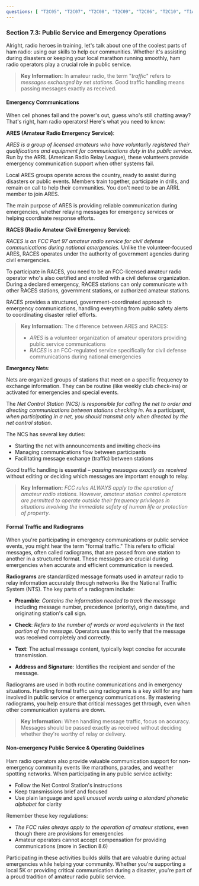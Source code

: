 ```yaml
---
questions: [ "T2C05", "T2C07", "T2C08", "T2C09", "T2C06", "T2C10", "T1A10", "T2C11", "T2C02", "T2C04", "T2C01" ]
---
```


### Section 7.3: Public Service and Emergency Operations

Alright, radio heroes in training, let's talk about one of the coolest parts of ham radio: using our skills to help our communities. Whether it's assisting during disasters or keeping your local marathon running smoothly, ham radio operators play a crucial role in public service.

> **Key Information:**
> In amateur radio, the term "*traffic*" refers to *messages exchanged by net stations*. Good traffic handling means passing messages exactly as received.

#### Emergency Communications

When cell phones fail and the power's out, guess who's still chatting away? That's right, ham radio operators! Here's what you need to know:

**ARES (Amateur Radio Emergency Service)**:

*ARES is a group of licensed amateurs who have voluntarily registered their qualifications and equipment for communications duty in the public service.* Run by the ARRL (American Radio Relay League), these volunteers provide emergency communication support when other systems fail.

Local ARES groups operate across the country, ready to assist during disasters or public events. Members train together, participate in drills, and remain on call to help their communities. You don't need to be an ARRL member to join ARES.

The main purpose of ARES is providing reliable communication during emergencies, whether relaying messages for emergency services or helping coordinate response efforts.

**RACES (Radio Amateur Civil Emergency Service)**: 

*RACES is an FCC Part 97 amateur radio service for civil defense communications during national emergencies.* Unlike the volunteer-focused ARES, RACES operates under the authority of government agencies during civil emergencies.

To participate in RACES, you need to be an FCC-licensed amateur radio operator who's also certified and enrolled with a civil defense organization. During a declared emergency, RACES stations can only communicate with other RACES stations, government stations, or authorized amateur stations.

RACES provides a structured, government-coordinated approach to emergency communications, handling everything from public safety alerts to coordinating disaster relief efforts.

> **Key Information:**
> The difference between ARES and RACES:
> - *ARES* is a volunteer organization of amateur operators providing public service communications
> - *RACES* is an FCC-regulated service specifically for civil defense communications during national emergencies

**Emergency Nets**:

Nets are organized groups of stations that meet on a specific frequency to exchange information. They can be routine (like weekly club check-ins) or activated for emergencies and special events.

The *Net Control Station (NCS) is responsible for calling the net to order and directing communications between stations checking in*. As a participant, *when participating in a net, you should transmit only when directed by the net control station*.

The NCS has several key duties:
- Starting the net with announcements and inviting check-ins
- Managing communications flow between participants
- Facilitating message exchange (traffic) between stations

Good traffic handling is essential – *passing messages exactly as received* without editing or deciding which messages are important enough to relay.

> **Key Information:**
> *FCC rules ALWAYS apply to the operation of amateur radio stations.* However, *amateur station control operators are permitted to operate outside their frequency privileges in situations involving the immediate safety of human life or protection of property*.

#### Formal Traffic and Radiograms

When you're participating in emergency communications or public service events, you might hear the term "formal traffic." This refers to official messages, often called radiograms, that are passed from one station to another in a structured format. These messages are crucial during emergencies when accurate and efficient communication is needed.

**Radiograms** are standardized message formats used in amateur radio to relay information accurately through networks like the National Traffic System (NTS). The key parts of a radiogram include:

- **Preamble**: *Contains the information needed to track the message* including message number, precedence (priority), origin date/time, and originating station's call sign.

- **Check**: *Refers to the number of words or word equivalents in the text portion of the message*. Operators use this to verify that the message was received completely and correctly.

- **Text**: The actual message content, typically kept concise for accurate transmission.

- **Address and Signature**: Identifies the recipient and sender of the message.

Radiograms are used in both routine communications and in emergency situations. Handling formal traffic using radiograms is a key skill for any ham involved in public service or emergency communications. By mastering radiograms, you help ensure that critical messages get through, even when other communication systems are down.

> **Key Information:**
> When handling message traffic, focus on accuracy. Messages should be passed exactly as received without deciding whether they're worthy of relay or delivery.

#### Non-emergency Public Service & Operating Guidelines

Ham radio operators also provide valuable communication support for non-emergency community events like marathons, parades, and weather spotting networks. When participating in any public service activity:

- Follow the Net Control Station's instructions
- Keep transmissions brief and focused
- Use plain language and *spell unusual words using a standard phonetic alphabet* for clarity

Remember these key regulations:
- *The FCC rules always apply to the operation of amateur stations*, even though there are provisions for emergencies
- Amateur operators cannot accept compensation for providing communications (more in Section 8.6)

Participating in these activities builds skills that are valuable during actual emergencies while helping your community. Whether you're supporting a local 5K or providing critical communication during a disaster, you're part of a proud tradition of amateur radio public service.
